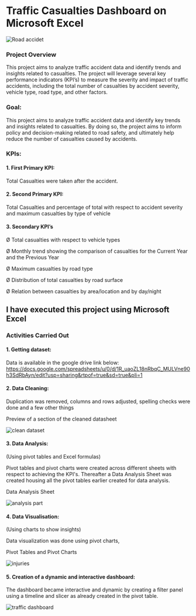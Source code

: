 # Traffic Casualties Dashboard on Microsoft Excel   
![Road accidet](https://github.com/Shantanu-Pandit/Traffic-Casualty/assets/121398053/d2b34dcb-c275-49ec-ac06-65a39df12111)


### Project Overview

This project aims to analyze traffic accident data and identify trends and insights related to casualties. The project will leverage several key performance indicators (KPI’s) to measure the severity and impact of traffic accidents, including the total number of casualties by accident severity, vehicle type, road type, and other factors.

### Goal:

This project aims to analyze traffic accident data and identify key trends and insights related to casualties. By doing so, the project aims to inform policy and decision-making related to road safety, and ultimately help reduce the number of casualties caused by accidents.

### KPIs:

#### 1. First Primary KPI:

Total Casualties were taken after the accident.

#### 2. Second Primary KPI:

Total Casualties and percentage of total with respect to accident severity and maximum casualties by type of vehicle

#### 3. Secondary KPI’s

Ø  Total casualties with respect to vehicle types

Ø  Monthly trend showing the comparison of casualties for the Current Year and the Previous Year

Ø  Maximum casualties by road type

Ø  Distribution of total casualties by road surface

Ø  Relation between casualties by area/location and by day/night


## I have executed this project using Microsoft Excel

### Activities Carried Out

#### 1. Getting dataset:

Data is available in the google drive link below:
https://docs.google.com/spreadsheets/u/0/d/1R_uaoZL18nRbqC_MULVne90h3SdRbAyn/edit?usp=sharing&rtpof=true&sd=true&pli=1

#### 2. Data Cleaning:

Duplication was removed, columns and rows adjusted, spelling checks were done and a few other things

Preview of a section of the cleaned datasheet

![clean dataset](https://github.com/Shantanu-Pandit/Traffic-Casualty/assets/121398053/2342f804-a54d-43ad-a6cd-f3c34402107e)


#### 3. Data Analysis:

 (Using pivot tables and Excel formulas)

Pivot tables and pivot charts were created across different sheets with respect to achieving the KPI's. Thereafter a Data Analysis Sheet was created housing all the pivot tables earlier created for data analysis.

 

Data Analysis Sheet


![analysis part](https://github.com/Shantanu-Pandit/Traffic-Casualty/assets/121398053/bf23f86f-7c63-4431-a04a-dc5bb16e1bf4)

 

 

 

#### 4. Data Visualisation:

 (Using charts to show insights)

Data visualization was done using pivot charts,

Pivot Tables and Pivot Charts

 

![injuries](https://github.com/Shantanu-Pandit/Traffic-Casualty/assets/121398053/100e8374-a8f1-4e21-9255-9a10ef9ea09b)


 

 

#### 5. Creation of a dynamic and interactive dashboard:

The dashboard became interactive and dynamic by creating a filter panel using a timeline and slicer as already created in the pivot table.

 

![traffic dashboard](https://github.com/Shantanu-Pandit/Traffic-Casualty/assets/121398053/1ff772ac-049f-425f-bb60-82985dbb934e)

 

 

 

 
 
